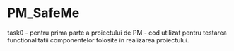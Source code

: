 # PM_SafeMe

task0 - pentru prima parte a proiectului de PM - cod utilizat pentru testarea functionalitatii componentelor folosite in realizarea proiectului.
